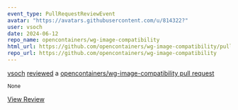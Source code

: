 ```yaml
---
event_type: PullRequestReviewEvent
avatar: "https://avatars.githubusercontent.com/u/814322?"
user: vsoch
date: 2024-06-12
repo_name: opencontainers/wg-image-compatibility
html_url: https://github.com/opencontainers/wg-image-compatibility/pull/19#pullrequestreview-2112199926
repo_url: https://github.com/opencontainers/wg-image-compatibility
---
```


<a href='https://github.com/vsoch' target='_blank'>vsoch</a> <a href='https://github.com/opencontainers/wg-image-compatibility/pull/19#pullrequestreview-2112199926' target='_blank'>reviewed</a> a <a href='https://github.com/opencontainers/wg-image-compatibility/pull/19' target='_blank'>opencontainers/wg-image-compatibility pull request</a>

<small>None</small>

<a href='https://github.com/opencontainers/wg-image-compatibility/pull/19#pullrequestreview-2112199926' target='_blank'>View Review</a>